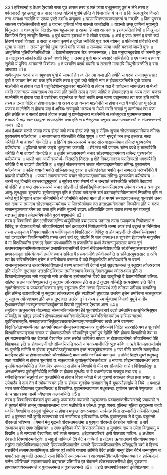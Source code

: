 

  
33.1 हरिश्चन्द्रो ह वैधस ऐक्ष्वाको राजा पुत्र आसत तस्य ह शतं जाया बभूवुस्तासु पुत्रं न लेभे तस्य ह पर्वतनारदौ गृह ऊषतुः स ह नारदं पप्रच्छ यन्न्विमं पुत्रमिच्छन्ति ये विजानन्ति ये च न ॥ किं स्त्वित्पुत्रेण विन्दते तन्म आचक्ष्व नारदेति स एकया पृष्टो दशभिः प्रत्युवाच ॥ ऋणमस्मिन्त्सन्नयत्यमृतत्वं च गच्छति ॥ पिता पुत्रस्य जातस्य पश्येच्चेज्जीवतो मुखं ॥ यावन्तः पृथिव्यां भोगा यावन्तो जातवेदसि ॥ यावन्तो अप्सु प्राणिनां भूयान्पुत्रे पितुस्ततः ॥ शश्वत्पुत्रेण पितरोऽत्यायन्बहुलन्तमः ॥ आत्मा हि जज्ञ आत्मनः स इरावत्यतितारिणी ॥ किन्नु मलं किमजिनं किमु श्मश्रूणि किन्तपः ॥ पुत्रं ब्रह्माण इच्छध्वं स वै लोको वदावदः ॥ अन्नं ह प्राणः शरणं ह वासो रूपं हिरण्यं पशवो विवाहाः ॥ सखा ह जाया कृपणं ह दुहिता ज्योतिर्हि पुत्रः परमे व्योमन् ॥ पतिर्जायां प्रविशति गर्भो भूत्वा स मातरं ॥ तस्यां पुनर्नवो भूत्वा दशमे मासि जायते ॥ तज्जाया जाया भवति यदस्यां जायते पुनः ॥ आभूतिरेषा भूतिर्बीजमेतन्निधीयते ॥ देवाश्चैतामृषयश्च तेजः समभरन्महत् । देवा मनुष्यानब्रुवन्नेषा वो जननी पुनः ॥ नाऽपुत्रस्य लोकोस्तीति तत्सर्वे पशवो विदुः ॥ तस्मात्तु पुत्रो मातरं स्वसारं चाधिरोहति ॥ एष पन्था उरुगायः सुशेवो यं पुत्रिण आक्रमन्ते विशोकाः ॥ तं पश्यन्ति पशवो वयांसि च तस्मात्ते मात्राऽपि मिथुनीभवन्तीति ह स्मा आख्याव ॥1॥  
अथैनमुवाच वरुणं राजानमुपधाव पुत्रो मे जायतां तेन त्वां तेन त्वा यजा इति तथेति स वरुणं राजानमुपससार पुत्रो मे जायतां तेन त्वा यजा इति तथेति तस्य ह पुत्रो जज्ञे रोहितो नाम तं होवाचऽजनित्वैते पुत्रो यजस्व माऽनेनेति स होवाच यदा वै पशुर्निर्दशोन्वभूद्यजस्व माऽनेनेति स होवाच यदा वै पशोर्दन्ता जायन्तेऽथ स मेध्यो भवति दन्तान्वस्य जायन्तामथ त्वा यजा इति तथेति तस्य ह दन्ता जज्ञिरे तं होवाचाऽज्ञत वा अस्य दन्ता यजस्व माऽनेनेति स होवाच यदा वै पशोर्दन्ताः पद्यन्तेऽथ स मेध्यो भवति दन्ता न्वस्य पद्यन्तामथ त्वा यजा इति तथेति तस्य ह दन्ताः पेदिरे तं होवाचापत्सत वा अस्य दन्ता यजस्व माऽनेनेति स होवाच यदा वै पशोर्दन्ताः पुनर्दन्ता यजस्व माऽनेनेति स होवाच यदा वै क्षत्रियः सन्नाहुको भवत्यथ स मेध्यो भवति सन्नाहं नु प्राप्नोत्वथ त्वा यजा इति तथेति स ह सन्नाहं प्रापत्तं होवाच सन्नाहं नु प्राप्नोद्यजस्व माऽनेनेति स तथेत्युक्त्वा पुत्रमामन्त्रयामास तताऽयं वै मह्यं त्वामददाद्धन्त त्वयाऽहमिमं यजा इति स ह नेत्युक्त्वा धनुरादायाऽरण्यमपातस्थौ स संवत्सरमरण्ये चचार ॥2॥  
अथ हैक्ष्वाकं वरुणो जग्राह तस्य होदरं जज्ञे तस्य होदरं जज्ञे तदु ह रोहितः शुश्राव सोऽरण्याद्ग्राममेयाय तमिन्द्रः पुरुषरूपेण पर्येत्योवाच ॥ नानाश्रान्ताय श्रीरस्तीति रोहित शुश्रुम ॥ पापो नृषद्वरो जन इन्द्र इच्चरतः सखा चरैवेति वै मा ब्राह्मणो वोचदिति ह ॥ द्वितीयं संवत्सरमरण्ये चचार सोरण्याद्ग्राममेयाय तमिन्द्रः पुरुषरूपेण पर्येत्योवाच ॥ पुष्पिण्यौ चरतो जङ्घे भूष्णुरात्मा फलग्रहिः ॥ शेरेऽस्य सर्वे पाप्मानः श्रमेण प्रपथे ह ताश्चरैवेति चरैवेति वै मा ब्राह्मणो वोचदिति ह ॥ तृतीयं संवत्सरमरण्ये चचार सोऽरण्याद्ग्राममेयाय तमिन्द्रः पुरुषरूपेण पर्येत्योवाच ॥ आस्ते भाग आसीनस्योर्ध्व- स्तिष्ठति तिष्ठतः ॥ शेते निपद्यमानस्य चरातिचरतो भगश्चरैवेति चरैवेति वै मा ब्राह्मणो वोचदिति ह ॥ चतुर्थं संवत्सरमरण्ये चचार सोरण्याद्ग्राममेयाय तमिन्द्रः पुरुषरूपेण पर्येत्योवाच ॥ कलिः शयानो भवति सञ्जिहानस्तु द्वापरः ॥ उत्तिष्ठंस्त्रेता भवति कृतं सम्पद्यते चरंश्चरैवेति वै ब्राह्मणो वोचदिति ह ॥ पञ्चमं सवत्सरमरण्ये चचार सोऽरण्याद्ग्राममेयाय तमिन्द्रः पुरुषरूपेण पर्येत्योवाच ॥ चरन्वै मधु विन्दति चरन्त्स्वादुमुदुम्बरं ॥ सूर्यस्य पश्य श्रेमाणं यो न तन्द्रयते चरंश्चरैवेति चरैवेति वैब्राह्मणो वोचदिति ह ॥ षष्ठं संवत्सरमरण्ये चचार सोऽजीगर्तं सौयवसिमृषिमशनयापरीतमरण्य उपेयाय तस्य ह त्रयः पुत्रा आसुः शुनःपुच्छः शुनश्शेपः शुनोलाङ्गूल इति तं होवाच ऋषेऽहन्ते शतं ददाम्यहमेषामेकेनात्मानं निष्क्रीणा इति स ज्येष्ठं पुत्रं निगृह्णान उवाच नन्विममिति नो एवेममिति कनिष्ठं माता तौ ह मध्यमे सम्पादयाञ्चक्रतुः शुनश्शेपे तस्य शतं दत्वा स तमादाय सोऽरण्याद्ग्राम्यमेयाय स पितरमेत्योवाच तत हन्ताऽहमनेनात्मानं निष्क्रीणा इति स वरुणं राजानमुपससाराऽनेन त्वा यजा इति तथेति भूयान्वै ब्राह्मणः क्षत्रियादिति वरुण उवाच तस्मा एतं राजसूयं यज्ञक्रतुं प्रोवाच तमेतमभिषेचनीये पुरुषं पशुमालेभे ॥3॥  
तस्य ह विश्वामित्रो होताऽऽसीज्जमदग्निरध्वर्युर्वसिष्ठो ब्रह्माऽयास्य उद्गाता तस्मा उपाकृताय नियोक्तारं न विविदुः स होवाचाऽजीगर्तः सौयवसिर्मह्यपरं शतं दत्वाऽहमेनं नियोक्ष्यामीति तस्मा अपरं शतं ददुस्तं स निनियोज तस्मा उपाकृताय नियुक्तायाप्रीताय पर्यग्निकृताय विशसितारं न विविदुः स होवाचाऽजीगर्तः सौयवसिर्मह्यमपरं शतं दत्ताऽहमेनं विशसिष्यामीति तस्मा अपरं शतं ददुः सोऽसिं निःशान एययाऽथ ह शुनःशेप ईक्षाञ्चक्रे मानुषमिव वै मा विशसिष्यन्ति हन्ताऽहं देवता उपधावामीति स प्रजापतिमेव प्रथमं देवतानामुपससार कस्य नूनं कथमस्यामृतानामित्येतयर्चाऽन्तं प्रजापतिरुवाचाग्निर्वै देवानां नेदिष्ठस्तमेवोपधावेति सोऽग्निमुपससाराऽग्नेर्वयं प्रथमस्यामृतानामित्येतयर्चा तमग्निरुवाच सविता वै प्रसवानामीशे तमेवोपधावेति स सवितारमुपससार ॥ अभि त्वा देव सवितरित्येतेन तृचेन तं सवितोवाच वरुणाय वै राज्ञे नियुक्तोऽसि तमेवोपधावेति स वरुणं राजानमुपससारात उत्तराभिरेकत्रिंशतान्तं वरुण उवाचाग्निर्वै देवानां मुखं सुहृदयतमस्तं नु स्तुह्यथ त्वोत्स्रक्ष्याम इति सोऽग्निं तुष्टावात उत्तराभिर्द्वाविंशत्या तमग्निरुवाच विश्वान्नु देवान्स्तुह्यथ त्वोत्स्रक्ष्याम इति स विश्वान्देवांस्तुष्टाव नमो महद्भ्यो नमो अर्भकेभ्य इत्येतयर्चान्तं विश्वे देवा ऊचुरिन्द्रो वै देवानामोजिष्ठो बलिष्ठः सहिष्ठः सत्तमः पारयिष्णुतमस्तं नु स्तुह्यथ त्वोत्स्रक्ष्याम इति स इन्द्रं तुष्टाव यच्चिद्धि सत्यसोमपा इति चैतेन सूक्तेनोत्तरस्य च पञ्चदशभिस्तस्मा इन्द्रः स्तूयमानः प्रीतो मनसा हिरण्यरथं ददौ तमेतया प्रतीयाय शश्वदिन्द्र इति तमिन्द्र उवाचाश्विनौ नु स्तुह्यथ त्वोत्स्रक्ष्याम इति सोऽश्विनौ तुष्टावात उत्तरेण तृचेन तमश्विना ऊचतुरुषसं नु स्तुह्यथ त्वोत्स्रक्ष्याथ इति उषसं तुष्टावात उत्तरेण तृचेन तस्य ह स्मर्च्युक्तायां विपाशो मुमुचे कनीय ऐक्ष्वाकस्योदरं भवत्युत्तमस्यामेवर्च्युक्तायां विपाशो मुमुचेऽगद ऐक्ष्वाक आस ॥4॥  
तमृत्विज ऊचुस्त्वमेव नोऽस्याह्नः संस्थामधिगच्छेत्यथ हैतं शुनःशेपोंऽजःसवं ददर्श तमेताभिश्चतसृभिरभिसुषाव यच्चिद्धि त्वं गृहेगृह इत्यथैनं द्रोणकलशमभ्यवनिनायोऽच्छिष्टं चम्वोर्भरेत्येतयर्चाऽथ हास्मिन्नन्वारब्धे पूर्वाभिश्चतसृभिः सस्वाहाकाराभिर्जुवहाञ्चकाराथैनमवभृथमभ्यवनिनाय त्वन्नो अग्ने वरुणस्य विद्वानित्येताभ्यामथैनमत ऊर्ध्वमग्निमाहवनीयमुपस्थापयाञ्चकार शुनश्चिच्चेपं निदितं सहस्रादित्यथ ह शुनःशेपो विश्वामित्रस्याङ्कमा ससाद स होवाचाऽजीगर्तः सौयवसिरृषे पुनर्मे पुत्रं देहीति नेति होवाच विश्वामित्रो देवा वा इमं मह्यमरासतेति सह देवरातो वैश्वामित्र आस तस्यैते कापिलेय बाभ्रवाः स होवाचाऽजीगर्तः सौयवसिस्त्वं वेहि विह्वयावहा इति स होवाचाऽजीगर्तः सौयवसिराङ्गिरसो जन्मनास्याजीगर्तिः श्रुतः कविः ॥ ऋषे पैतामहात्तन्तोर्माप गाः पुनरेहि मामिति स होवाच शुनःशेपोऽदर्शुस्त्वाशास हस्तं नयच्छ्रूद्रेष्वलप्सत ॥ गवां त्रीणि शतानि त्वमवृणीथा मदङ्गिर इति स होवाचाऽजीगर्तः सौयवसिस्तद्वै माता तपति पापं कर्म मया कृतं ॥ तदिदं निह्नवे तुभ्यं प्रतुयन्तु शता गवामिति स होवाच शुनःशेपो यः सकृत्पापकं कुर्यात्कुर्यादेनत्ततोऽपरं ॥ नापागाः शौद्रान्यायादसन्धेयं त्वया कृतमित्यसन्धेयमिति ह विश्वामित्र उपपपाद स होवाच विश्वामित्रो भीम एव सौयवसिः शासेन विशिशासिषुः ॥ अस्थान्मैतस्य पुत्रोभूर्ममैवोपेहि तामिति स होवाच शुनःशेपः स वै यथानोज्ञपया राजपुत्र तथा वद ॥ यथैवाङ्गिरसां सन्नुपेयां तव पुत्रतामिति स होवाच विश्वा ज्येष्ठो मे त्वं पुत्राणां स्यास्तव श्रेष्ठा प्रजा स्यात् ॥ उपेयादैवं मे दायं तेन वै त्वोपमन्त्रयत इति स होवाच शुनःशेपः सञ्ज्ञानानेषु वै ब्रूयात्सौहार्द्याय मे श्रिये ॥ यथाऽहं भरत ऋषभोपेयान्तव पुत्रतामित्यथ ह विश्वामित्रः पुत्रानामन्त्रयामास मधुच्छन्दाः शृणोतन ऋषभो रेणुरष्टकः ॥ ये के च भ्रातरस्था नास्मै ज्यैष्ठ्याय कल्पध्वमिति ॥5॥  
तस्य ह विश्वामित्रस्यैकशतं पुत्रा आसुः पञ्चाशदेव ज्यायांसो मधुच्छन्दसः पञ्चाशत्कनीयांसस्तद्ये ज्यायांसो न ते कुशलं मेनिरे ताननु व्याजहारान्तान्वः प्रजा भक्षीष्टेति त एतेन्ध्राः पुण्ड्राः शबराः पुलिन्दा मूतिबा इत्युदन्त्या बहवो भवन्ति वैश्वामित्रा दस्यूनां भूयिष्ठाः स होवाच मधुच्छन्दाः पञ्चाशता सार्धयन्नः पिता सञ्जानीते तस्मिंस्तिष्ठामहे वयं ॥ पुरस्त्वा सर्वे कुर्महे त्वामन्वञ्चो वयं स्मसीत्यथ ह विश्वामित्रः प्रतीतः पुत्रांस्तुष्टाव ते वै पुत्राः पशुमन्तो वीरवन्तो भविष्यथ ॥ येमानं मेनु गृह्णन्तो वीरवन्तमकर्तमा ॥ पुरएत्रा वीरवन्तो देवरातेन गाथिनाः ॥ सर्वे राध्यास्थ पुत्रा एषवः सद्विवाचनं ॥ एषवः कुशिका वीरो देवरातस्तमिन्वत ॥ युष्मांश्च दायं म उपेता विद्यायामु च विद्मसि ॥ ते सम्यञ्चो वैश्वामित्राः सर्वे साकं सरातयः ॥ देवरातयस्थिरे धृत्यै श्रेष्ठ्याय गाथिनः ॥ अधीयत देवरातो रिक्थयोरुभयोरृषिः ॥ जह्नूनां चाधिपत्ये दैवे वेदे च गाथिनां ॥ तदेत्पर ऋक्शतगाथं शौनःशेपमाख्यानं तद्धोता राज्ञेऽभिषिक्तायाऽऽचष्टे हिरण्यकशिपावासीन आचष्टे हिरण्यकशिपावासीनः प्रतिगृह्णाति यशो वै हिरण्यं यशसैवैनं तत्समर्धयत्योमित्यृचः प्रतिगर एवं तथेति गाथाया ओमिति वैदैवं तथेति मानुषं दैवेन चैवैनं तन्मानुषेण च पापादेनसः प्रमुञ्चति तस्माद्यो राजा विजिती स्यादप्ययजमान आख्यापयेतैवैतच्छौनःशेपमाख्यानं न हास्मिन्नल्पं चनैनः परिशिष्यते सहस्रमाख्यात्रे दद्याच्छतं प्रतिगरित्र एते चैवासने श्वेतश्चाश्वतरीरथो होतुः पुत्रकामा हाप्याख्यापयेरन्ल्लभन्ते ह पुत्रान्ल्लभन्ते ह पुत्रान्ल्लभन्ते ॥6॥ ॥ इति सप्तमपञ्चिकायां तृतीयोऽध्यायः ॥  
